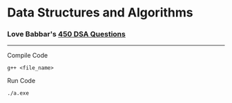 # Data Structures and Algorithms 

### Love Babbar's [450 DSA Questions]("https://drive.google.com/file/d/1FMdN_OCfOI0iAeDlqswCiC2DZzD4nPsb/view")

<hr>

Compile Code
```
g++ <file_name>
```

Run Code
```
./a.exe
```
